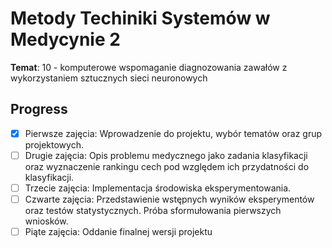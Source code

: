# Metody Techiniki Systemów w Medycynie 2

**Temat**: 10 - komputerowe wspomaganie diagnozowania zawałów z wykorzystaniem sztucznych sieci neuronowych

## Progress

- [x] Pierwsze zajęcia: Wprowadzenie do projektu, wybór tematów oraz grup projektowych.
- [ ] Drugie zajęcia: Opis problemu medycznego jako zadania klasyfikacji oraz wyznaczenie rankingu cech pod względem ich przydatności do klasyfikacji.
- [ ] Trzecie zajęcia: Implementacja środowiska eksperymentowania.
- [ ] Czwarte zajęcia: Przedstawienie wstępnych wyników eksperymentów oraz testów statystycznych. Próba sformułowania pierwszych wniosków.
- [ ] Piąte zajęcia: Oddanie finalnej wersji projektu
